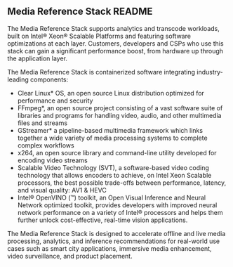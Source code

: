 ## Media Reference Stack README

The Media Reference Stack supports analytics and transcode workloads, built on
Intel® Xeon® Scalable Platforms and featuring software optimizations at each
layer. Customers, developers and CSPs who use this stack can gain a
significant performance boost, from hardware up through the application layer.

The Media Reference Stack is containerized software integrating industry-leading components:

* Clear Linux* OS, an open source Linux distribution optimized for performance and security
* FFmpeg*, an open source project consisting of a vast software suite of
  libraries and programs for handling video, audio, and other multimedia files
  and streams
* GStreamer* a pipeline-based multimedia framework which links together a wide
  variety of media processing systems to complete complex workflows
* x264, an open source library and command-line utility developed for encoding video streams
* Scalable Video Technology (SVT), a software-based video coding technology
  that allows encoders to achieve, on Intel  Xeon Scalable processors, the best
  possible trade-offs between performance, latency, and visual quality: AV1 & HEVC
* Intel® OpenVINO (™) toolkit, an Open Visual Inference and Neural Network
  optimized toolkit, provides developers with improved neural network
  performance on a variety of Intel® processors and helps them further unlock
  cost-effective, real-time vision applications.

The Media Reference Stack is designed to accelerate offline and live media
processing, analytics, and inference recommendations for real-world use cases
such as smart city applications, immersive media enhancement, video
surveillance, and product placement.
